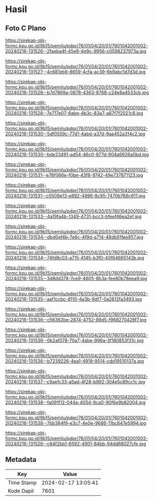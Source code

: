 # Hasil

## Foto C Plano

https://sirekap-obj-formc.kpu.go.id/9b15/pemilu/pdpr/76/01/04/20/01/7601042001002-20240216-131526--2faeba4f-45e8-4e9c-9956-c0598237973a.jpg

https://sirekap-obj-formc.kpu.go.id/9b15/pemilu/pdpr/76/01/04/20/01/7601042001002-20240216-131527--4c681eb6-8659-4cfa-ac39-6b9abc1d7d3d.jpg

https://sirekap-obj-formc.kpu.go.id/9b15/pemilu/pdpr/76/01/04/20/01/7601042001002-20240216-131528--b7d7869a-0878-4363-8768-c24e8a4533cb.jpg

https://sirekap-obj-formc.kpu.go.id/9b15/pemilu/pdpr/76/01/04/20/01/7601042001002-20240216-131528--7e717e07-6abe-4b3c-83a7-a87f7f2021c8.jpg

https://sirekap-obj-formc.kpu.go.id/9b15/pemilu/pdpr/76/01/04/20/01/7601042001002-20240216-131530--5df0559c-77d1-4abd-a37d-9aa452a314c2.jpg

https://sirekap-obj-formc.kpu.go.id/9b15/pemilu/pdpr/76/01/04/20/01/7601042001002-20240216-131530--bde23491-ad54-46c0-877d-904a6926a0bd.jpg

https://sirekap-obj-formc.kpu.go.id/9b15/pemilu/pdpr/76/01/04/20/01/7601042001002-20240216-131531--e76f066e-f0be-43f8-9742-49e737871123.jpg

https://sirekap-obj-formc.kpu.go.id/9b15/pemilu/pdpr/76/01/04/20/01/7601042001002-20240216-131531--c0509e13-e892-4896-8c95-7470b766c611.jpg

https://sirekap-obj-formc.kpu.go.id/9b15/pemilu/pdpr/76/01/04/20/01/7601042001002-20240216-131533--4a19fa4b-1349-4731-bcc3-bfeef46ea2ef.jpg

https://sirekap-obj-formc.kpu.go.id/9b15/pemilu/pdpr/76/01/04/20/01/7601042001002-20240216-131534--dbd0ef4b-7e6c-4f9d-a714-48db91fee957.jpg

https://sirekap-obj-formc.kpu.go.id/9b15/pemilu/pdpr/76/01/04/20/01/7601042001002-20240216-131534--74fd8c03-a715-4145-b3f0-40f64665143b.jpg

https://sirekap-obj-formc.kpu.go.id/9b15/pemilu/pdpr/76/01/04/20/01/7601042001002-20240216-131535--3d8dd378-7ce9-4605-8b3a-fee80b78eea9.jpg

https://sirekap-obj-formc.kpu.go.id/9b15/pemilu/pdpr/76/01/04/20/01/7601042001002-20240216-131535--aaf1ccbc-8110-4a3b-9df7-0a2612fa3493.jpg

https://sirekap-obj-formc.kpu.go.id/9b15/pemilu/pdpr/76/01/04/20/01/7601042001002-20240216-131536--c56362be-2874-4752-89d5-f968270428f7.jpg

https://sirekap-obj-formc.kpu.go.id/9b15/pemilu/pdpr/76/01/04/20/01/7601042001002-20240216-131536--0b2af078-70a7-4abe-996a-3f180853f31c.jpg

https://sirekap-obj-formc.kpu.go.id/9b15/pemilu/pdpr/76/01/04/20/01/7601042001002-20240216-131536--b7239226-4ea1-4919-9514-cdd19510137a.jpg

https://sirekap-obj-formc.kpu.go.id/9b15/pemilu/pdpr/76/01/04/20/01/7601042001002-20240216-131537--c9aefc33-a5ad-4f28-b992-304e5c89cc1c.jpg

https://sirekap-obj-formc.kpu.go.id/9b15/pemilu/pdpr/76/01/04/20/01/7601042001002-20240216-131538--fa091f12-044a-4054-9ca0-90f6e9b82004.jpg

https://sirekap-obj-formc.kpu.go.id/9b15/pemilu/pdpr/76/01/04/20/01/7601042001002-20240216-131538--7bb384f9-e3c7-4e0e-9686-11bc847e5994.jpg

https://sirekap-obj-formc.kpu.go.id/9b15/pemilu/pdpr/76/01/04/20/01/7601042001002-20240216-131526--c84f2bb1-6592-4901-84bb-94dd68027cfe.jpg


## Metadata

| Key        | Value               |
| ---------- | ------------------- |
| Time Stamp | 2024-02-17 13:05:41 |
| Kode Dapil | 7601                |



